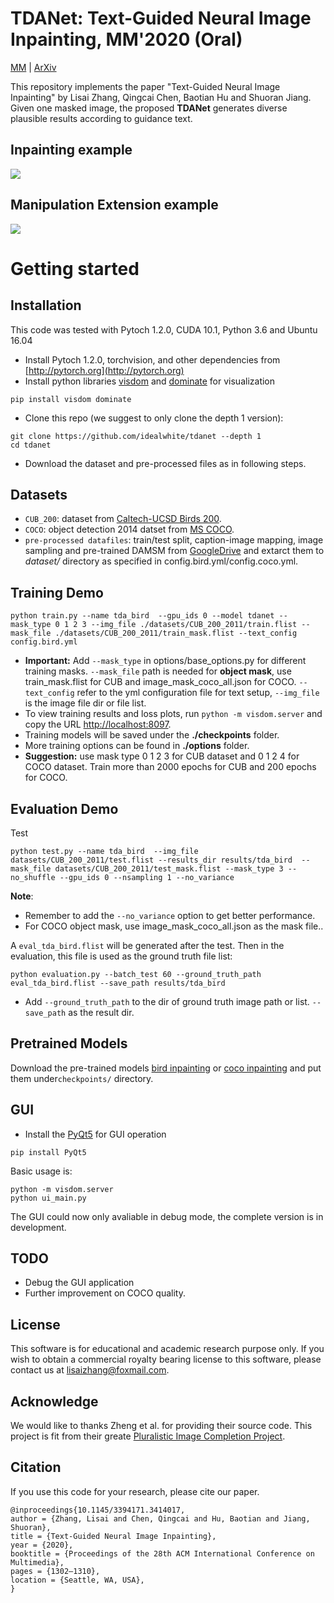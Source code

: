 
# TDANet: Text-Guided Neural Image Inpainting, MM'2020 (Oral)
[MM](https://dl.acm.org/doi/10.1145/3394171.3414017) | [ArXiv](https://arxiv.org/abs/2004.03212) 
<br>

This repository implements the paper "Text-Guided Neural Image Inpainting" 
by Lisai Zhang, Qingcai Chen, Baotian Hu and Shuoran Jiang. Given one masked image, the proposed 
**TDANet** generates diverse plausible results according to guidance text.

## Inpainting example

<img src='https://github.com/idealwhite/tdanet/blob/master/images/inpainting_example.png' align="center">

## Manipulation Extension example

<img src='https://github.com/idealwhite/tdanet/blob/master/images/manipulation_example.png' align="center">

# Getting started
## Installation
This code was tested with Pytoch 1.2.0, CUDA 10.1, Python 3.6 and Ubuntu 16.04

- Install Pytoch 1.2.0, torchvision, and other dependencies from [http://pytorch.org](http://pytorch.org)
- Install python libraries [visdom](https://github.com/facebookresearch/visdom) and [dominate](https://github.com/Knio/dominate) for visualization


```
pip install visdom dominate
```
- Clone this repo (we suggest to only clone the depth 1 version):

```
git clone https://github.com/idealwhite/tdanet --depth 1
cd tdanet
```
- Download the dataset and pre-processed files as in following steps.

## Datasets
- ```CUB_200```: dataset from [Caltech-UCSD Birds 200](http://www.vision.caltech.edu/visipedia/CUB-200.html).
- ```COCO```: object detection 2014 datset from [MS COCO](https://cocodataset.org/#download).
- ```pre-processed datafiles```: train/test split, caption-image mapping, image sampling 
 and pre-trained DAMSM from [GoogleDrive](https://drive.google.com/file/d/1_B7gdUwStck8Kop9hNL2YUNWF6hIxCNx/view?usp=sharing) and extarct them 
 to *dataset/* directory as specified in config.bird.yml/config.coco.yml.
 
## Training Demo
```
python train.py --name tda_bird  --gpu_ids 0 --model tdanet --mask_type 0 1 2 3 --img_file ./datasets/CUB_200_2011/train.flist --mask_file ./datasets/CUB_200_2011/train_mask.flist --text_config config.bird.yml
```
- **Important:** Add ```--mask_type``` in options/base_options.py for different training masks. ```--mask_file``` path is needed for **object mask**, use train_mask.flist for CUB and image_mask_coco_all.json for COCO. ```--text_config``` refer to the yml configuration file for text setup, ```--img_file``` is the image file dir or file list.
- To view training results and loss plots, run ```python -m visdom.server``` and copy the URL [http://localhost:8097](http://localhost:8097).
- Training models will be saved under the **./checkpoints** folder.
- More training options can be found in **./options** folder.
- **Suggestion:** use mask type 0 1 2 3 for CUB dataset and 0 1 2 4 for COCO dataset. Train more than 2000 epochs for CUB and 200 epochs for COCO. 

## Evaluation Demo
Test 
```
python test.py --name tda_bird  --img_file datasets/CUB_200_2011/test.flist --results_dir results/tda_bird  --mask_file datasets/CUB_200_2011/test_mask.flist --mask_type 3 --no_shuffle --gpu_ids 0 --nsampling 1 --no_variance
```
**Note**: 
- Remember to add  the ```--no_variance``` option to get better performance.  
- For COCO object mask, use image_mask_coco_all.json as the mask file..

A ```eval_tda_bird.flist``` will be generated after the test. Then in the evaluation, this file is used as the ground truth file list:

```
python evaluation.py --batch_test 60 --ground_truth_path eval_tda_bird.flist --save_path results/tda_bird
```
- Add ```--ground_truth_path``` to the dir of ground truth image path or list. ```--save_path``` as the result dir.


## Pretrained Models
Download the pre-trained models [bird inpainting](https://drive.google.com/file/d/1yGC3zPnngyrGtyWrMSYZaMXUbbiXWZGj/view?usp=sharing) or [coco inpainting](https://drive.google.com/file/d/1tqrvFFilYO3eolwqbdZYm0byQv_ahaoS/view?usp=sharing) and put them under```checkpoints/``` directory.

## GUI

- Install the [PyQt5](https://pypi.org/project/PyQt5/) for GUI operation

```
pip install PyQt5
```

Basic usage is:
```
python -m visdom.server
python ui_main.py
```

The GUI could now only avaliable in debug mode, the complete version is in development.

## TODO
- Debug the GUI application
- Further improvement on COCO quality.

## License
This software is for educational and academic research purpose only. If you wish to obtain a commercial royalty bearing license to
 this software, please contact us at lisaizhang@foxmail.com.

## Acknowledge
We would like to thanks Zheng et al. for providing their source code. This project is fit from their greate [Pluralistic Image Completion Project](https://github.com/lyndonzheng/Pluralistic-Inpainting).

## Citation
If you use this code for your research, please cite our paper.
```
@inproceedings{10.1145/3394171.3414017,
author = {Zhang, Lisai and Chen, Qingcai and Hu, Baotian and Jiang, Shuoran},
title = {Text-Guided Neural Image Inpainting},
year = {2020},
booktitle = {Proceedings of the 28th ACM International Conference on Multimedia},
pages = {1302–1310},
location = {Seattle, WA, USA},
}
```
